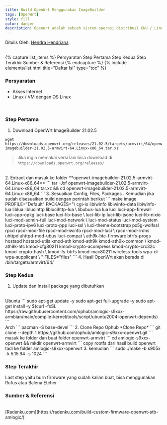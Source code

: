```yaml
---
title: Build OpenWrt Menggunakan ImageBuilder
tags: [OpenWrt]
style: fill
color: danger
description: OpenWrt adalah sebuah sistem operasi distribusi GNU / Linux yang berbasis firmware. Sistem operasi ini digunakan untuk perangkat yang tertanam terutama pada perangkat router. [Wikipedia]
---
```


Ditulis Oleh: [Hendra Hendriana](https://hendra-hendriana.github.io/about)

<br>
{% capture list_items %}
Persyaratan
Step Pertama
Step Kedua
Step Terakhir
Sumber & Referensi
{% endcapture %}
{% include elements/list.html title="Daftar Isi" type="toc" %}

<br>

### Persyaratan
- Akses Internet
- Linux / VM dengan OS Linux

<br>

### Step Pertama
1. Download OpenWrt ImageBuilder 21.02.5
```
wget https://downloads.openwrt.org/releases/21.02.5/targets/armvirt/64/openwrt-imagebuilder-21.02.5-armvirt-64.Linux-x86_64.tar.xz
```
> Jika ingin memakai versi lain bisa download di `https://downloads.openwrt.org/releases/` .
<br>
2. Extract dan masuk ke folder **openwrt-imagebuilder-21.02.5-armvirt-64.Linux-x86_64**
```
tar -Jxf openwrt-imagebuilder-21.02.5-armvirt-64.Linux-x86_64.tar.xz && cd openwrt-imagebuilder-21.02.5-armvirt-64.Linux-x86_64
```
3. Sesuaikan Config, Files, Packages . Kemudian jika sudah disesuaikan build dengan perintah berikut
```
make image PROFILE="Default" PACKAGES="\
cgi-io libiwinfo libiwinfo-data libiwinfo-lua liblua liblucihttp liblucihttp-lua \
libubus-lua lua luci luci-app-firewall luci-app-opkg luci-base luci-lib-base \
luci-lib-ip luci-lib-jsonc luci-lib-nixio luci-mod-admin-full luci-mod-network \
luci-mod-status luci-mod-system luci-proto-ipv6 luci-proto-ppp luci-ssl \
luci-theme-bootstrap px5g-wolfssl rpcd rpcd-mod-file rpcd-mod-iwinfo rpcd-mod-luci \
rpcd-mod-rrdns uhttpd uhttpd-mod-ubus luci-compat \
ath9k-htc-firmware btrfs-progs hostapd hostapd-utils kmod-ath kmod-ath9k kmod-ath9k-common \
kmod-ath9k-htc kmod-cfg80211 kmod-crypto-acompress kmod-crypto-crc32c kmod-crypto-hash \
kmod-fs-btrfs kmod-mac80211 wireless-tools wpa-cli wpa-supplicant \
" FILES="files"
```
4. Hasil OpenWrt akan berada di /bin/targets/armvirt/64/

<br>

### Step Kedua
1. Update dan Install package yang dibutuhkan
<br>
Ubuntu
```
sudo apt-get update -y
sudo apt-get full-upgrade -y
sudo apt-get install -y $(curl -fsSL https://raw.githubusercontent.com/ophub/amlogic-s9xxx-armbian/main/compile-kernel/tools/script/ubuntu2004-openwrt-depends)
```
<br>
Arch
```
pacman -S base-devel
```
2. Clone Repo Ophub
*Clone Repo*
```
git clone --depth 1 https://github.com/ophub/amlogic-s9xxx-openwrt.git
```
masuk ke folder dan buat folder openwrt-armvirt
```
cd amlogic-s9xxx-openwrt && mkdir openwrt-armvirt
```
copy rootfs dari hasil build openwrt tadi ke folder amlogic-s9xxx-openwrt
3. kemudian
```
sudo ./make -b s905x -k 5.15.94 -s 1024
```
<br>

### Step Terakhir
Last step yaitu burn firmware yang sudah kalian buat, bisa menggunakan Rufus atau Balena Etcher

### Sumber & Referensi
<br>
[Radenku.com](https://radenku.com/build-custom-firmware-openwrt-stb-amlogic/)
<br>



